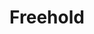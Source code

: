 ---
layout: category
title: Freehold
permalink: /category/freehold/index.html
category: Freehold
---